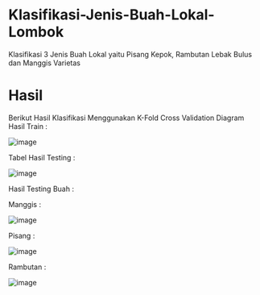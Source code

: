 # Klasifikasi-Jenis-Buah-Lokal-Lombok
Klasifikasi 3 Jenis Buah Lokal yaitu Pisang Kepok, Rambutan Lebak Bulus dan Manggis Varietas

# Hasil
Berikut Hasil Klasifikasi Menggunakan K-Fold Cross Validation
Diagram Hasil Train :

![image](https://github.com/user-attachments/assets/9b41e41d-0ed9-48ed-a3cf-bcc06f185c67)

Tabel Hasil Testing :

![image](https://github.com/user-attachments/assets/3444ca9d-607b-449c-b80b-d0650484f050)

Hasil Testing Buah :

Manggis    : 

![image](https://github.com/user-attachments/assets/fecdec44-dce9-4b72-9471-2fc9fd7457aa)

Pisang     : 

![image](https://github.com/user-attachments/assets/0fb2870c-433b-4bef-84b5-692e687fdd47)

Rambutan   : 

![image](https://github.com/user-attachments/assets/700f0acf-4f3f-4c00-a315-8e33badfe72b)





